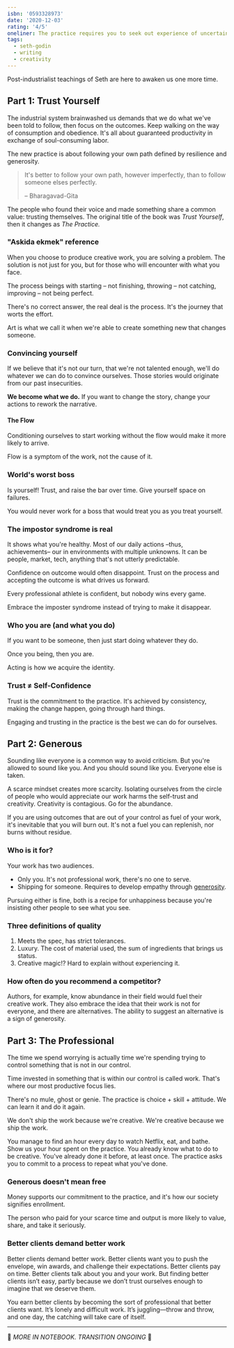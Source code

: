 ```yaml
---
isbn: '0593328973'
date: '2020-12-03'
rating: '4/5'
oneliner: The practice requires you to seek out experience of uncertainty to place yourself in a room where you will create discomfort.
tags:
  - seth-godin
  - writing
  - creativity
---
```


Post-industrialist teachings of Seth are here to awaken us one more time.

## Part 1: Trust Yourself

The industrial system brainwashed us demands that we do what we've been told to follow, then focus on the outcomes. Keep walking on the way of consumption and obedience. It's all about guaranteed productivity in exchange of soul-consuming labor.

The new practice is about following your own path defined by resilience and generosity.

> It's better to follow your own path, however imperfectly, than to follow someone elses perfectly.
>
> – Bharagavad-Gita

The people who found their voice and made something share a common value: trusting themselves. The original title of the book was _Trust Yourself_, then it changes as _The Practice._

### "Askida ekmek" reference

When you choose to produce creative work, you are solving a problem. The solution is not just for you, but for those who will encounter with what you face.

The process beings with starting – not finishing, throwing – not catching, improving – not being perfect.

There's no correct answer, the real deal is the process. It's the journey that worts the effort.

Art is what we call it when we're able to create something new that changes someone.

### Convincing yourself

If we believe that it's not our turn, that we're not talented enough, we'll do whatever we can do to convince ourselves. Those stories would originate from our past insecurities.

**We become what we do.** If you want to change the story, change your actions to rework the narrative.

#### The Flow

Conditioning ourselves to start working without the flow would make it more likely to arrive.

Flow is a symptom of the work, not the cause of it.

### World's worst boss

Is yourself! Trust, and raise the bar over time. Give yourself space on failures.

You would never work for a boss that would treat you as you treat yourself.

### The impostor syndrome is real

It shows what you're healthy. Most of our daily actions –thus, achievements– our in environments with multiple unknowns. It can be people, market, tech, anything that's not utterly predictable.

Confidence on outcome would often disappoint. Trust on the process and accepting the outcome is what drives us forward.

Every professional athlete is confident, but nobody wins every game.

Embrace the imposter syndrome instead of trying to make it disappear.

### Who you are (and what you do)

If you want to be someone, then just start doing whatever they do.

Once you being, then you are.

Acting is how we acquire the identity.

### Trust ≠ Self-Confidence

Trust is the commitment to the practice. It's achieved by consistency, making the change happen, going through hard things.

Engaging and trusting in the practice is the best we can do for ourselves.

## Part 2: Generous

Sounding like everyone is a common way to avoid criticism. But you're allowed to sound like you. And you should sound like you. Everyone else is taken.

A scarce mindset creates more scarcity. Isolating ourselves from the circle of people who would appreciate our work harms the self-trust and creativity. Creativity is contagious. Go for the abundance.

If you are using outcomes that are out of your control as fuel of your work, it's inevitable that you will burn out. It's not a fuel you can replenish, nor burns without residue.

### Who is it for?

Your work has two audiences.

- Only you. It's not professional work, there's no one to serve.
- Shipping for someone. Requires to develop empathy through [generosity](../notes/generosity).

Pursuing either is fine, both is a recipe for unhappiness because you're insisting other people to see what you see.

### Three definitions of quality

1. Meets the spec, has strict tolerances.
2. Luxury. The cost of material used, the sum of ingredients that brings us status.
3. Creative magic!? Hard to explain without experiencing it.

### How often do you recommend a competitor?

Authors, for example, know abundance in their field would fuel their creative work. They also embrace the idea that their work is not for everyone, and there are alternatives. The ability to suggest an alternative is a sign of generosity.

## Part 3: The Professional

The time we spend worrying is actually time we're spending trying to control something that is not in our control.

Time invested in something that is within our control is called work. That's where our most productive focus lies.

There's no mule, ghost or genie. The practice is choice + skill + attitude. We can learn it and do it again.

We don't ship the work because we're creative. We're creative because we ship the work.

You manage to find an hour every day to watch Netflix, eat, and bathe. Show us your hour spent on the practice. You already know what to do to be creative. You've already done it before, at least once. The practice asks you to commit to a process to repeat what you've done.

### Generous doesn't mean free

Money supports our commitment to the practice, and it's how our society signifies enrollment.

The person who paid for your scarce time and output is more likely to value, share, and take it seriously.

### Better clients demand better work

Better clients demand better work. Better clients want you to push the envelope, win awards, and challenge their expectations. Better clients pay on time. Better clients talk about you and your work. But finding better clients isn’t easy, partly because we don’t trust ourselves enough to imagine that we deserve them.

You earn better clients by becoming the sort of professional that better clients want. It’s lonely and difficult work. It’s juggling—throw and throw, and one day, the catching will take care of itself.

---

🥸 _MORE IN NOTEBOOK. TRANSITION ONGOING_ 🥸

